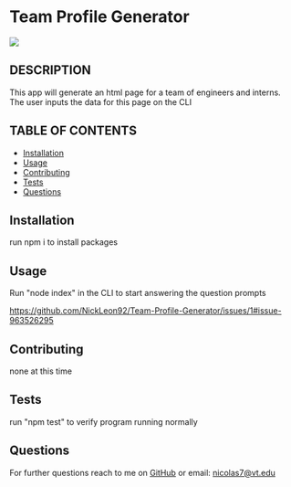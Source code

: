 # Team Profile Generator
<img src="https://img.shields.io/badge/MIT-license-green">
    
## DESCRIPTION
    
This app will generate an html page for a team of engineers and interns. The user inputs the data for this page on the CLI
    
    
## TABLE OF CONTENTS
- [Installation](#installation)
- [Usage](#usage)
- [Contributing](#contributing)
- [Tests](#tests)
- [Questions](#questions)


## Installation
    
run npm i to install packages

## Usage

Run "node index" in the CLI to start answering the question prompts

https://github.com/NickLeon92/Team-Profile-Generator/issues/1#issue-963526295

## Contributing

none at this time

## Tests 

run "npm test" to verify program running normally

## Questions

For further questions reach to me on [GitHub](https://github.com/NickLeon92)
or email: nicolas7@vt.edu
